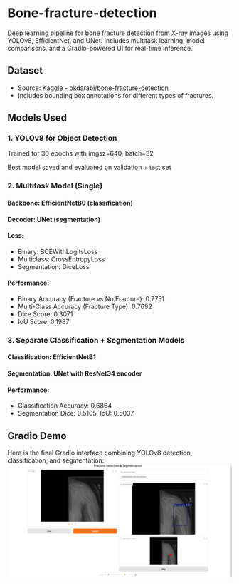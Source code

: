 # Bone-fracture-detection
Deep learning pipeline for bone fracture detection from X-ray images using YOLOv8, EfficientNet, and UNet. Includes multitask learning, model comparisons, and a Gradio-powered UI for real-time inference.

## Dataset

- Source: [Kaggle - pkdarabi/bone-fracture-detection](https://www.kaggle.com/datasets/pkdarabi/bone-fracture-detection-computer-vision-project)
- Includes bounding box annotations for different types of fractures.

## Models Used
### 1. YOLOv8 for Object Detection
Trained for 30 epochs with imgsz=640, batch=32

Best model saved and evaluated on validation + test set

### 2. Multitask Model (Single)
#### Backbone: EfficientNetB0 (classification)
#### Decoder: UNet (segmentation)
#### Loss:
- Binary: BCEWithLogitsLoss
- Multiclass: CrossEntropyLoss
- Segmentation: DiceLoss
#### Performance:
- Binary Accuracy (Fracture vs No Fracture): 0.7751
- Multi-Class Accuracy (Fracture Type): 0.7692
- Dice Score: 0.3071
- IoU Score: 0.1987

### 3. Separate Classification + Segmentation Models
#### Classification: EfficientNetB1
#### Segmentation: UNet with ResNet34 encoder
#### Performance:
- Classification Accuracy: 0.6864
- Segmentation Dice: 0.5105, IoU: 0.5037

## Gradio Demo

Here is the final Gradio interface combining YOLOv8 detection, classification, and segmentation:
![Gradio UI](assets/gradio_ui.png)
